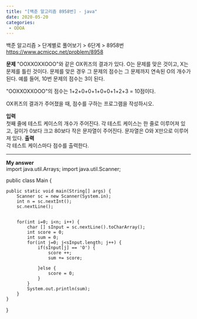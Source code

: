 ```yaml
---
title: "[백준 알고리즘 8958번] - java"
date: 2020-05-20
categories: 
 - ODOA
---
```

백준 알고리즘 > 단계별로 풀어보기 > 6단계 > 8958번 
<a href="https://www.acmicpc.net/problem/8958">https://www.acmicpc.net/problem/8958</a>  

**문제**
"OOXXOXXOOO"와 같은 OX퀴즈의 결과가 있다. O는 문제를 맞은 것이고, X는 문제를 틀린 것이다. 문제를 맞은 경우 그 문제의 점수는 그 문제까지 연속된 O의 개수가 된다. 예를 들어, 10번 문제의 점수는 3이 된다.

"OOXXOXXOOO"의 점수는 1+2+0+0+1+0+0+1+2+3 = 10점이다.

OX퀴즈의 결과가 주어졌을 때, 점수를 구하는 프로그램을 작성하시오.



**입력**  
첫째 줄에 테스트 케이스의 개수가 주어진다. 각 테스트 케이스는 한 줄로 이루어져 있고, 길이가 0보다 크고 80보다 작은 문자열이 주어진다. 문자열은 O와 X만으로 이루어져 있다.
**출력**  
각 테스트 케이스마다 점수를 출력한다.

---


**My answer**  
import java.util.Arrays;
import java.util.Scanner;

public class Main {

    public static void main(String[] args) {
    	Scanner sc = new Scanner(System.in);
    	int n = sc.nextInt();
    	sc.nextLine();
    	
    	
    	for(int i=0; i<n; i++) {
    		char [] sInput = sc.nextLine().toCharArray();
    		int score = 0;
        	int sum = 0;
    		for(int j=0; j<sInput.length; j++) {
    			if(sInput[j] == 'O') {
    				score ++;
    				sum += score;
    				
    			}else {
    				score = 0;
    			}
    		}
    		System.out.println(sum);
    	}
    }
}
```




